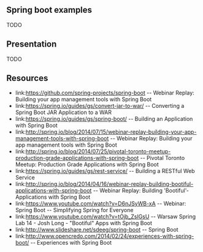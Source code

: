 Spring boot examples
----------
TODO

Presentation
----------
TODO

Resources
----------
* link:https://github.com/spring-projects/spring-boot
  -- Webinar Replay: Building your app management tools with Spring Boot
* link:https://spring.io/guides/gs/convert-jar-to-war/
  -- Converting a Spring Boot JAR Application to a WAR
* link:https://spring.io/guides/gs/spring-boot/
  -- Building an Application with Spring Boot
* link:http://spring.io/blog/2014/07/15/webinar-replay-building-your-app-management-tools-with-spring-boot
  -- Webinar Replay: Building your app management tools with Spring Boot
* link:http://spring.io/blog/2014/07/25/pivotal-toronto-meetup-production-grade-applications-with-spring-boot
  -- Pivotal Toronto Meetup: Production Grade Applications with Spring Boot
* link:https://spring.io/guides/gs/rest-service/
  -- Building a RESTful Web Service  
* link:http://spring.io/blog/2014/04/16/webinar-replay-building-bootiful-applications-with-spring-boot
  -- Webinar Replay: Building 'Bootiful'­ Applications with Spring Boot
* link:https://www.youtube.com/watch?v=D6nJSyWB-xA
  -- Webinar: Spring Boot -- Simplifying Spring for Everyone
* link:https://www.youtube.com/watch?v=tOjb_ZsIGsU
  -- Warsaw Spring Lab 14 - Josh Long - "Bootiful"­­ Apps with Spring Boot  
* link:http://www.slideshare.net/sdeeg/spring-boot
  -- Spring Boot   
* link:http://www.opencredo.com/2014/02/24/experiences-with-spring-boot/
  -- Experiences with Spring Boot